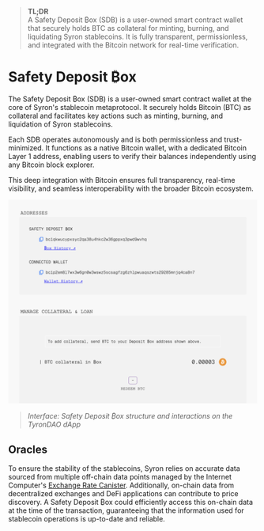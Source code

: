 > **TL;DR**  
> A Safety Deposit ₿ox (SDB) is a user-owned smart contract wallet that securely holds BTC as collateral for minting, burning, and liquidating Syron stablecoins. It is fully transparent, permissionless, and integrated with the Bitcoin network for real-time verification.

# Safety Deposit ₿ox

The Safety Deposit ₿ox (SDB) is a user-owned smart contract wallet at the core of Syron's stablecoin metaprotocol. It securely holds Bitcoin (BTC) as collateral and facilitates key actions such as minting, burning, and liquidation of Syron stablecoins.

Each SDB operates autonomously and is both permissionless and trust-minimized. It functions as a native Bitcoin wallet, with a dedicated Bitcoin Layer 1 address, enabling users to verify their balances independently using any Bitcoin block explorer.

This deep integration with Bitcoin ensures full transparency, real-time visibility, and seamless interoperability with the broader Bitcoin ecosystem.

![](./syron_sdb.png)

> _Interface: Safety Deposit ₿ox structure and interactions on the TyronDAO dApp_

<!-- Minter SSI accounts (MISAs) are identified as smart contracts with the special `MINTER_ROLE` granted by the Access Control system. This allows for tailored minting functionality per MISA.

```
uint256 private _vaultSupply;
mapping(address account => uint256) private _vaults;
```

{% hint style="info" %}
**Good to know:** MISAs, being minter SSI accounts, may operate without an SSI controller, governed solely by the code. However, an admin role as an SSI controller can be beneficial in certain scenarios for administering context parameters.
{% endhint %} -->

## Oracles

To ensure the stability of the stablecoins, Syron relies on accurate data sourced from multiple off-chain data points managed by the Internet Computer's [Exchange Rate Canister](https://wiki.internetcomputer.org/wiki/Exchange_rate_canister). Additionally, on-chain data from decentralized exchanges and DeFi applications can contribute to price discovery. A Safety Deposit ₿ox could efficiently access this on-chain data at the time of the transaction, guaranteeing that the information used for stablecoin operations is up-to-date and reliable.
